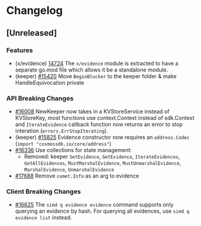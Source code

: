 <!--
Guiding Principles:
Changelogs are for humans, not machines.
There should be an entry for every single version.
The same types of changes should be grouped.
Versions and sections should be linkable.
The latest version comes first.
The release date of each version is displayed.
Mention whether you follow Semantic Versioning.
Usage:
Change log entries are to be added to the Unreleased section under the
appropriate stanza (see below). Each entry should ideally include a tag and
the Github issue reference in the following format:
* (<tag>) [#<issue-number>] Changelog message.
Types of changes (Stanzas):
"Features" for new features.
"Improvements" for changes in existing functionality.
"Deprecated" for soon-to-be removed features.
"Bug Fixes" for any bug fixes.
"API Breaking" for breaking exported APIs used by developers building on SDK.
Ref: https://keepachangelog.com/en/1.0.0/
-->

# Changelog

## [Unreleased]

### Features

* (x/evidence) [14724](https://github.com/cosmos/cosmos-sdk/pull/14724) The `x/evidence` module is extracted to have a separate go.mod file which allows it be a standalone module.
* (keeper) [#15420](https://github.com/cosmos/cosmos-sdk/pull/15420) Move `BeginBlocker` to the keeper folder & make HandleEquivocation private

### API Breaking Changes

* [#16008](https://github.com/cosmos/cosmos-sdk/pull/16008) NewKeeper now takes in a KVStoreService instead of KVStoreKey, most functions use context.Context instead of sdk.Context and `IterateEvidence` callback function now returns an error to stop interation (`errors.ErrStopIterating`).
* (keeper) [#15825](https://github.com/cosmos/cosmos-sdk/pull/15825) Evidence constructor now requires an `address.Codec` (`import "cosmossdk.io/core/address"`)
* [#16336](https://github.com/cosmos/cosmos-sdk/pull/16336) Use collections for state management:
    * Removed: keeper `SetEvidence`, `GetEvidence`, `IterateEvidences`, `GetAllEvidences`, `MustMarshalEvidence`, `MustUnmarshalEvidence`, `MarshalEvidence`, `UnmarshalEvidence`
* [#17688](https://github.com/cosmos/cosmos-sdk/pull/17688) Remove `comet.Info` as an arg to evidence

### Client Breaking Changes

* [#16625](https://github.com/cosmos/cosmos-sdk/pull/16625) The `simd q evidence evidence` command supports only querying an evidence by hash. For querying all evidences, use `simd q evidence list` instead.
